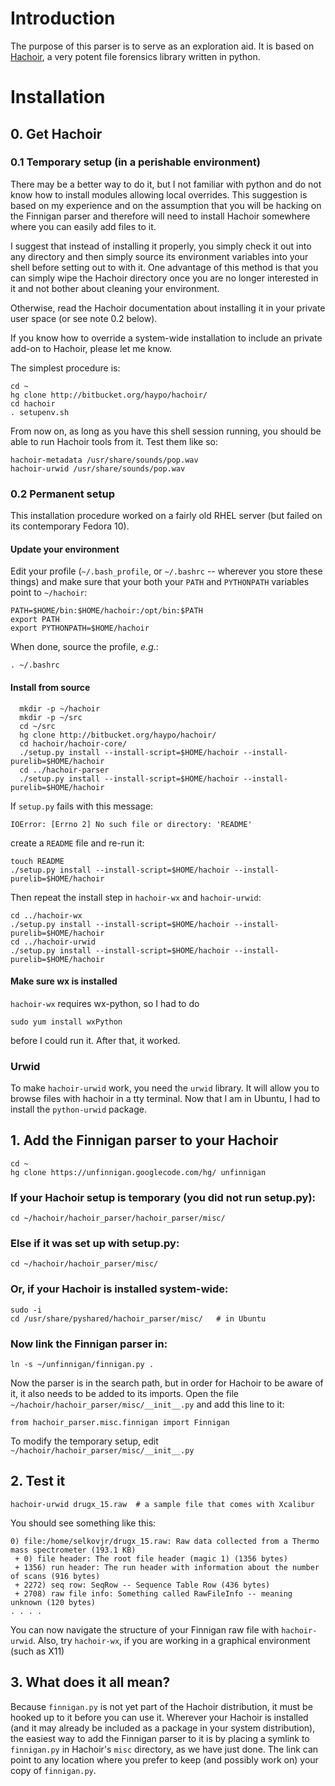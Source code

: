 # Introduction #

The purpose of this parser is to serve as an exploration aid. It is based on [Hachoir](http://bitbucket.org/haypo/hachoir/wiki/hachoir-core), a very potent file forensics library written in python.

# Installation #

## 0. Get Hachoir ##
### 0.1 Temporary setup (in a perishable environment) ###
There may be a better way to do it, but I not familiar with python and do not know how to install modules allowing local overrides. This suggestion is based on my experience and on the assumption that you will be hacking on the Finnigan parser and therefore will need to install Hachoir somewhere where you can easily add files to it.

I suggest that instead of installing it properly, you simply check it out into any directory and then simply source its environment variables into your shell before setting out to with it. One advantage of this method is that you can simply wipe the Hachoir directory once you are no longer interested in it and not bother about cleaning your environment.

Otherwise, read the Hachoir documentation about installing it in your private user space (or see note 0.2 below).

If you know how to override a system-wide installation to include an private add-on to Hachoir, please let me know.

The simplest procedure is:

```
cd ~
hg clone http://bitbucket.org/haypo/hachoir/
cd hachoir
. setupenv.sh
```

From now on, as long as you have this shell session running, you should be able to run Hachoir tools from it. Test them like so:

```
hachoir-metadata /usr/share/sounds/pop.wav
hachoir-urwid /usr/share/sounds/pop.wav
```

### 0.2 Permanent setup ###

This installation procedure worked on a fairly old RHEL server (but failed on its contemporary Fedora 10).

#### Update your environment ####

Edit your profile (`~/.bash_profile`, or `~/.bashrc` -- wherever you store these things) and make sure that your both your `PATH` and `PYTHONPATH` variables point to `~/hachoir`:

```
PATH=$HOME/bin:$HOME/hachoir:/opt/bin:$PATH
export PATH
export PYTHONPATH=$HOME/hachoir
```

When done, source the profile, _e.g._:
```
. ~/.bashrc
```

#### Install from source ####
```
  mkdir -p ~/hachoir
  mkdir -p ~/src
  cd ~/src
  hg clone http://bitbucket.org/haypo/hachoir/
  cd hachoir/hachoir-core/
  ./setup.py install --install-script=$HOME/hachoir --install-purelib=$HOME/hachoir
  cd ../hachoir-parser
  ./setup.py install --install-script=$HOME/hachoir --install-purelib=$HOME/hachoir
```

If `setup.py` fails with this message:

```
IOError: [Errno 2] No such file or directory: 'README'
```

create a `README` file and re-run it:

```
touch README
./setup.py install --install-script=$HOME/hachoir --install-purelib=$HOME/hachoir
```

Then repeat the install step in `hachoir-wx` and `hachoir-urwid`:

```
cd ../hachoir-wx
./setup.py install --install-script=$HOME/hachoir --install-purelib=$HOME/hachoir
cd ../hachoir-urwid
./setup.py install --install-script=$HOME/hachoir --install-purelib=$HOME/hachoir
```

#### Make sure wx is installed ####
`hachoir-wx` requires wx-python, so I had to do

```
sudo yum install wxPython
```

before I could run it. After that, it worked.

### Urwid ###
To make `hachoir-urwid` work, you need the `urwid` library. It will allow you to browse files with hachoir in a tty terminal. Now that I am in Ubuntu, I had to install the `python-urwid` package.

## 1. Add the Finnigan parser to your Hachoir ##
```
cd ~
hg clone https://unfinnigan.googlecode.com/hg/ unfinnigan
```

### If your Hachoir setup is temporary (you did not run setup.py): ###
```
cd ~/hachoir/hachoir_parser/hachoir_parser/misc/
```

### Else if it was set up with setup.py: ###
```
cd ~/hachoir/hachoir_parser/misc/
```

### Or, if your Hachoir is installed system-wide: ###
```
sudo -i
cd /usr/share/pyshared/hachoir_parser/misc/   # in Ubuntu
```


### Now link the Finnigan parser in: ###
```
ln -s ~/unfinnigan/finnigan.py .
```

Now the parser is in the search path, but in order for Hachoir to be aware of it, it also needs to be added to its imports. Open the file `~/hachoir/hachoir_parser/misc/__init__.py` and add this line to it:

```
from hachoir_parser.misc.finnigan import Finnigan
```

To modify the temporary setup, edit `~/hachoir/hachoir_parser/misc/__init__.py`
## 2. Test it ##

```
hachoir-urwid drugx_15.raw  # a sample file that comes with Xcalibur
```

You should see something like this:

```
0) file:/home/selkovjr/drugx_15.raw: Raw data collected from a Thermo mass spectrometer (193.1 KB)                    
 + 0) file header: The root file header (magic 1) (1356 bytes)
 + 1356) run header: The run header with information about the number of scans (916 bytes)
 + 2272) seq row: SeqRow -- Sequence Table Row (436 bytes)
 + 2708) raw file info: Something called RawFileInfo -- meaning unknown (120 bytes)
. . . .
```

You can now navigate the structure of your Finnigan raw file with `hachoir-urwid`. Also, try `hachoir-wx`, if you are working in a graphical environment (such as X11)

## 3. What does it all mean? ##

Because `finnigan.py` is not yet part of the Hachoir distribution, it must be hooked up to it before you can use it. Wherever your Hachoir is installed (and it may already be included as a package in your system distribution), the easiest way to add the Finnigan parser to it is by placing a symlink to `finnigan.py` in Hachoir's `misc` directory, as we have just done. The link can point to any location where you prefer to keep (and possibly work on) your copy of `finnigan.py`.